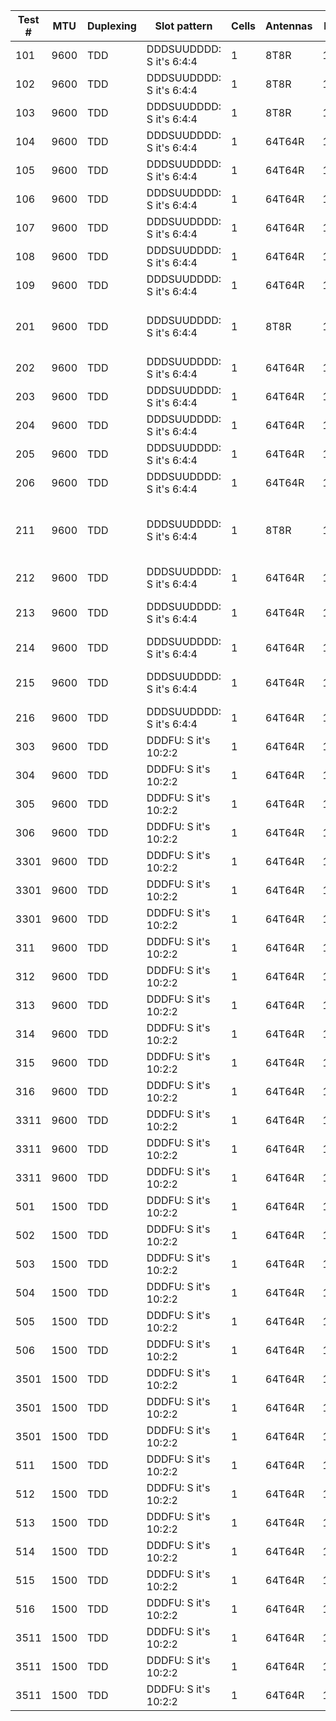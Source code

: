 | Test # | MTU | Duplexing | Slot pattern | Cells | Antennas | BW | MIMO DL | MIMO UL | DL PRB % | Used RBs | DL SCS | UL PRB % | Used RBs | UL SCS | Comment |
| ------ | --- | --------- | ------------ | ----- | -------- | -- | ------- | ------- | -------- | -------- | ------ | -------- | -------- | ------ | ------- |
101|9600|TDD|DDDSUUDDDD: S it's 6:4:4|1|8T8R|100|4|2|33%|90|1080|33%|90|1080
102|9600|TDD|DDDSUUDDDD: S it's 6:4:4|1|8T8R|100|4|2|33%|90|1080|33%|90|1080
103|9600|TDD|DDDSUUDDDD: S it's 6:4:4|1|8T8R|100|4|2|66%|180|2160|33%|90|1080
104|9600|TDD|DDDSUUDDDD: S it's 6:4:4|1|64T64R|100|16|8|33%|90|1080|33%|90|1080
105|9600|TDD|DDDSUUDDDD: S it's 6:4:4|1|64T64R|100|16|8|33%|90|1080|33%|90|1080
106|9600|TDD|DDDSUUDDDD: S it's 6:4:4|1|64T64R|100|16|8|66%|180|2160|33%|90|1080
107|9600|TDD|DDDSUUDDDD: S it's 6:4:4|1|64T64R|100|8|4|33%|90|1080|33%|90|1080
108|9600|TDD|DDDSUUDDDD: S it's 6:4:4|1|64T64R|100|8|4|33%|90|1080|33%|90|1080
109|9600|TDD|DDDSUUDDDD: S it's 6:4:4|1|64T64R|100|8|4|66%|180|2160|33%|90|1080
201|9600|TDD|DDDSUUDDDD: S it's 6:4:4|1|8T8R|100|8|4|70.3%|192|2304|70.0%|191|2292|new added 70% with 8T8R
202|9600|TDD|DDDSUUDDDD: S it's 6:4:4|1|64T64R|100|16|8|100.0%|273|3276|100.0%|273|3276|1 peak
203|9600|TDD|DDDSUUDDDD: S it's 6:4:4|1|64T64R|100|16|4|70.3%|192|2304|35.0%|96|1152|35% center
204|9600|TDD|DDDSUUDDDD: S it's 6:4:4|1|64T64R|100|16|4|70.3%|192|2304|35.0%|96|1152|45% mid
205|9600|TDD|DDDSUUDDDD: S it's 6:4:4|1|64T64R|100|4|1|70.3%|192|2304|35.0%|96|1152|20% edge
206|9600|TDD|DDDSUUDDDD: S it's 6:4:4|1|64T64R|100|8|4|70.3%|192|2304|70.0%|191|2292|70%
211|9600|TDD|DDDSUUDDDD: S it's 6:4:4|1|8T8R|100|8|8|70.3%|192|2304|70.0%|191|2292|new added 70% with 8T8R (2xUL)
212|9600|TDD|DDDSUUDDDD: S it's 6:4:4|1|64T64R|100|16|16|100.0%|273|3276|100.0%|273|3276|1 peak (2xUL)
213|9600|TDD|DDDSUUDDDD: S it's 6:4:4|1|64T64R|100|16|8|70.3%|192|2304|35.0%|96|1152|35% center (2xUL)
214|9600|TDD|DDDSUUDDDD: S it's 6:4:4|1|64T64R|100|16|8|70.3%|192|2304|35.0%|96|1152|45% mid (2xUL)
215|9600|TDD|DDDSUUDDDD: S it's 6:4:4|1|64T64R|100|4|2|70.3%|192|2304|35.0%|96|1152|20% edge (2xUL)
216|9600|TDD|DDDSUUDDDD: S it's 6:4:4|1|64T64R|100|8|8|70.3%|192|2304|70.0%|191|2292|70% (2xUL)
303|9600|TDD|DDDFU: S it's 10:2:2|1|64T64R|100|16|4|37%|100|1200|37%|100|1200|NC: 12%
304|9600|TDD|DDDFU: S it's 10:2:2|1|64T64R|100|8|4|37%|100|1200|37%|100|1200|MC: 20%
305|9600|TDD|DDDFU: S it's 10:2:2|1|64T64R|100|4|2|37%|100|1200|37%|100|1200|MEC: 28%
306|9600|TDD|DDDFU: S it's 10:2:2|1|64T64R|100|2|1|37%|100|1200|37%|100|1200|EC: 36%
3301|9600|TDD|DDDFU: S it's 10:2:2|1|64T64R|100|16|8|100%|273|3276|100%|273|3276|Peak: 100 %
3301|9600|TDD|DDDFU: S it's 10:2:2|1|64T64R|100|16|8|37%|100|1200|37%|100|1200|Avg: 36 %
3301|9600|TDD|DDDFU: S it's 10:2:2|1|64T64R|100|16|8|37%|100|1200|37%|100|1200|Avg: 36 %
311|9600|TDD|DDDFU: S it's 10:2:2|1|64T64R|100|16|16|100%|273|3276|100%|273|3276|Peak: 100 %
312|9600|TDD|DDDFU: S it's 10:2:2|1|64T64R|100|8|16|37%|100|1200|37%|100|1200|Peak: 4 %
313|9600|TDD|DDDFU: S it's 10:2:2|1|64T64R|100|16|8|37%|100|1200|37%|100|1200|NC: 12%
314|9600|TDD|DDDFU: S it's 10:2:2|1|64T64R|100|8|8|37%|100|1200|37%|100|1200|MC: 20%
315|9600|TDD|DDDFU: S it's 10:2:2|1|64T64R|100|4|4|37%|100|1200|37%|100|1200|MEC: 28%
316|9600|TDD|DDDFU: S it's 10:2:2|1|64T64R|100|2|2|37%|100|1200|37%|100|1200|EC: 36%
3311|9600|TDD|DDDFU: S it's 10:2:2|1|64T64R|100|16|16|100%|273|3276|100%|273|3276|Peak: 100 %
3311|9600|TDD|DDDFU: S it's 10:2:2|1|64T64R|100|16|16|37%|100|1200|37%|100|1200|Avg: 36 %
3311|9600|TDD|DDDFU: S it's 10:2:2|1|64T64R|100|16|16|37%|100|1200|37%|100|1200|Avg: 36 %
501|1500|TDD|DDDFU: S it's 10:2:2|1|64T64R|100|16|8|100%|273|3276|100%|273|3276|Peak: 100 %
502|1500|TDD|DDDFU: S it's 10:2:2|1|64T64R|100|8|8|37%|100|1200|37%|100|1200|Peak: 4 %
503|1500|TDD|DDDFU: S it's 10:2:2|1|64T64R|100|16|4|37%|100|1200|37%|100|1200|NC: 12%
504|1500|TDD|DDDFU: S it's 10:2:2|1|64T64R|100|8|4|37%|100|1200|37%|100|1200|MC: 20%
505|1500|TDD|DDDFU: S it's 10:2:2|1|64T64R|100|4|2|37%|100|1200|37%|100|1200|MEC: 28%
506|1500|TDD|DDDFU: S it's 10:2:2|1|64T64R|100|2|1|37%|100|1200|37%|100|1200|EC: 36%
3501|1500|TDD|DDDFU: S it's 10:2:2|1|64T64R|100|16|8|100%|273|3276|100%|273|3276|Peak: 100 %
3501|1500|TDD|DDDFU: S it's 10:2:2|1|64T64R|100|16|8|37%|100|1200|37%|100|1200|Avg: 36 %
3501|1500|TDD|DDDFU: S it's 10:2:2|1|64T64R|100|16|8|37%|100|1200|37%|100|1200|Avg: 36 %
511|1500|TDD|DDDFU: S it's 10:2:2|1|64T64R|100|16|16|100%|273|3276|100%|273|3276|Peak: 100 %
512|1500|TDD|DDDFU: S it's 10:2:2|1|64T64R|100|8|16|37%|100|1200|37%|100|1200|Peak: 4 %
513|1500|TDD|DDDFU: S it's 10:2:2|1|64T64R|100|16|8|37%|100|1200|37%|100|1200|NC: 12%
514|1500|TDD|DDDFU: S it's 10:2:2|1|64T64R|100|8|8|37%|100|1200|37%|100|1200|MC: 20%
515|1500|TDD|DDDFU: S it's 10:2:2|1|64T64R|100|4|4|37%|100|1200|37%|100|1200|MEC: 28%
516|1500|TDD|DDDFU: S it's 10:2:2|1|64T64R|100|2|2|37%|100|1200|37%|100|1200|EC: 36%
3511|1500|TDD|DDDFU: S it's 10:2:2|1|64T64R|100|16|16|100%|273|3276|100%|273|3276|Peak: 100 %
3511|1500|TDD|DDDFU: S it's 10:2:2|1|64T64R|100|16|16|37%|100|1200|37%|100|1200|Avg: 36 %
3511|1500|TDD|DDDFU: S it's 10:2:2|1|64T64R|100|16|16|37%|100|1200|37%|100|1200|Avg: 36 %